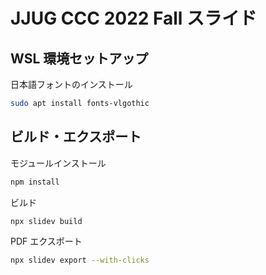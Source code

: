 # JJUG CCC 2022 Fall スライド

## WSL 環境セットアップ

日本語フォントのインストール

```bash
sudo apt install fonts-vlgothic
```

## ビルド・エクスポート

モジュールインストール

```bash
npm install
```

ビルド

```bash
npx slidev build
```

PDF エクスポート

```bash
npx slidev export --with-clicks
```
